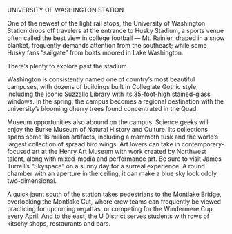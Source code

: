 UNIVERSITY OF WASHINGTON STATION

One of the newest of the light rail stops, the University of Washington Station drops off travelers at the entrance to Husky Stadium, a sports venue often called the best view in college football — Mt. Rainier, draped in a snow blanket, frequently demands attention from the southeast; while some Husky fans “sailgate” from boats moored in Lake Washington.
 
There’s plenty to explore past the stadium.
 
Washington is consistently named one of country’s most beautiful campuses, with dozens of buildings built in Collegiate Gothic style, including the iconic Suzzallo Library with its 35-foot-high stained-glass windows. In the spring, the campus becomes a regional destination with the university’s blooming cherry  trees found concentrated in the Quad.
 
Museum opportunities also abound on the campus. Science geeks will enjoy the Burke Museum of Natural History and Culture. Its collections spans some 16 million artifacts, including a mammoth tusk and the world’s largest collection of spread bird wings. Art lovers can take in contemporary-focused art at the Henry Art Museum with work created by Northwest talent, along with mixed-media and performance art. Be sure to visit James Turrell’s “Skyspace” on a sunny day for a surreal experience. A round chamber with an aperture in the ceiling, it can make a blue sky look oddly two-dimensional.
 
A quick jaunt south of the station takes pedestrians to the Montlake Bridge, overlooking the Montlake Cut, where crew teams can frequently be viewed practicing for upcoming regattas, or competing for the Windermere Cup every April. And to the east, the U District serves students with rows of kitschy shops, restaurants and bars. 
